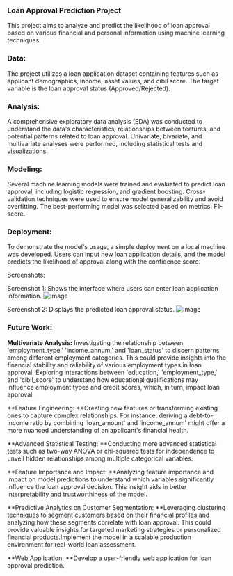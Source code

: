### Loan Approval Prediction Project
This project aims to analyze and predict the likelihood of loan approval based on various financial and personal information using machine learning techniques.

### Data:

The project utilizes a loan application dataset containing features such as applicant demographics, income, asset values, and cibil score. The target variable is the loan approval status (Approved/Rejected).

### Analysis:

A comprehensive exploratory data analysis (EDA) was conducted to understand the data's characteristics, relationships between features, and potential patterns related to loan approval. Univariate, bivariate, and multivariate analyses were performed, including statistical tests and visualizations.

### Modeling:

Several machine learning models were trained and evaluated to predict loan approval, including logistic regression, and gradient boosting. Cross-validation techniques were used to ensure model generalizability and avoid overfitting. The best-performing model was selected based on metrics: F1-score.

### Deployment:

To demonstrate the model's usage, a simple deployment on a local machine was developed. Users can input new loan application details, and the model predicts the likelihood of approval along with the confidence score.

Screenshots:

Screenshot 1: Shows the interface where users can enter loan application information.
![image](https://github.com/Chitwan54/Loan_Status_Prediction/assets/69714874/c3d7441f-400b-4f87-ad94-a12830b56ea4)

Screenshot 2: Displays the predicted loan approval status.
![image](https://github.com/Chitwan54/Loan_Status_Prediction/assets/69714874/9a45b199-3148-4fb0-873a-5df7c86f7f07)

### Future Work:

**Multivariate Analysis:**
Investigating the relationship between 'employment_type,' 'income_annum,' and 'loan_status' to discern patterns among different employment categories. This could provide insights into the financial stability and reliability of various employment types in loan approval.
Exploring interactions between 'education,' 'employment_type,' and 'cibil_score' to understand how educational qualifications may influence employment types and credit scores, which, in turn, impact loan approval.

**Feature Engineering:
**Creating new features or transforming existing ones to capture complex relationships. For instance, deriving a debt-to-income ratio by combining 'loan_amount' and 'income_annum' might offer a more nuanced understanding of an applicant's financial health.

**Advanced Statistical Testing:
**Conducting more advanced statistical tests such as two-way ANOVA or chi-squared tests for independence to unveil hidden relationships among multiple categorical variables.

**Feature Importance and Impact:
**Analyzing feature importance and impact on model predictions to understand which variables significantly influence the loan approval decision. This insight aids in better interpretability and trustworthiness of the model.

**Predictive Analytics on Customer Segmentation:
**Leveraging clustering techniques to segment customers based on their financial profiles and analyzing how these segments correlate with loan approval. This could provide valuable insights for targeted marketing strategies or personalized financial products.Implement the model in a scalable production environment for real-world loan assessment.

**Web Application:
**Develop a user-friendly web application for loan approval prediction.
